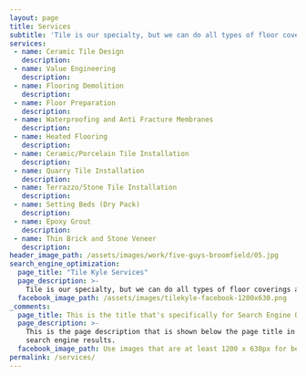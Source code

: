 ```yaml
---
layout: page
title: Services
subtitle: 'Tile is our specialty, but we can do all types of floor coverings as well. Below you will find many of the services we provide.'
services:
 - name: Ceramic Tile Design
   description: 
 - name: Value Engineering
   description: 
 - name: Flooring Demolition
   description: 
 - name: Floor Preparation
   description: 
 - name: Waterproofing and Anti Fracture Membranes
   description: 
 - name: Heated Flooring
   description: 
 - name: Ceramic/Porcelain Tile Installation
   description: 
 - name: Quarry Tile Installation
   description: 
 - name: Terrazzo/Stone Tile Installation
   description: 
 - name: Setting Beds (Dry Pack)
   description: 
 - name: Epoxy Grout
   description: 
 - name: Thin Brick and Stone Veneer
   description: 
header_image_path: /assets/images/work/five-guys-broomfield/05.jpg
search_engine_optimization:
  page_title: "Tile Kyle Services"
  page_description: >-
    Tile is our specialty, but we can do all types of floor coverings as well. Below you will find many of the services we provide.
  facebook_image_path: /assets/images/tilekyle-facebook-1200x630.png
_comments:
  page_title: This is the title that's specifically for Search Engine Optimization.
  page_description: >-
    This is the page description that is shown below the page title in the
    search engine results.
  facebook_image_path: Use images that are at least 1200 x 630px for best results or a minimum of at least 600 x 315px. 
permalink: /services/
---
```

